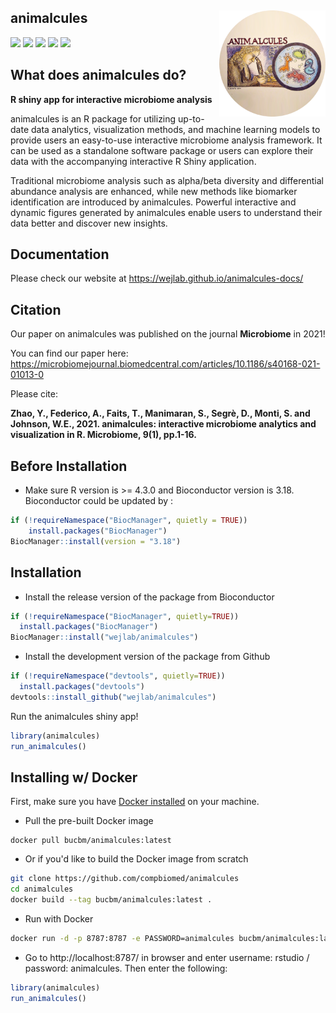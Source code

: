 ## animalcules <img src="https://github.com/compbiomed/materials/blob/master/animalcules/animalcules_logo.png?raw=true" align="right" width="170" />


[![](https://img.shields.io/badge/Bioconductor-3.14-blue)](https://doi.org/doi:10.18129/B9.bioc.animalcules)
[![](https://img.shields.io/badge/platforms-linux%20%7C%20osx%20%7C%20win-2a89a1.svg)](http://bioconductor.org/checkResults/release/bioc-LATEST/animalcules/)
[![](https://img.shields.io/github/last-commit/compbiomed/animalcules.svg)](https://github.com/compbiomed/animalcules/commits/master)
[![](https://img.shields.io/badge/lifecycle-steady-blue.svg)](https://www.tidyverse.org/lifecycle/#maturing)
[![](https://bioconductor.org/shields/build/release/bioc/animalcules.svg)](http://bioconductor.org/checkResults/release/bioc-LATEST/animalcules/)

## What does animalcules do?

**R shiny app for interactive microbiome analysis**

animalcules is an R package for utilizing up-to-date data analytics, visualization methods, and machine learning models to provide users an easy-to-use interactive microbiome analysis framework. It can be used as a standalone software package or users can explore their data with the accompanying interactive R Shiny application. 

Traditional microbiome analysis such as alpha/beta diversity and differential abundance analysis are enhanced, while new methods like biomarker identification are introduced by animalcules. Powerful interactive and dynamic figures generated by animalcules enable users to understand their data better and discover new insights. 

## Documentation

Please check our website at https://wejlab.github.io/animalcules-docs/


## Citation

Our paper on animalcules was published on the journal <strong>Microbiome</strong> in 2021!

You can find our paper here: 
https://microbiomejournal.biomedcentral.com/articles/10.1186/s40168-021-01013-0

Please cite:

<strong>Zhao, Y., Federico, A., Faits, T., Manimaran, S., Segrè, D., Monti, S. and Johnson, W.E., 2021. animalcules: interactive microbiome analytics and visualization in R. Microbiome, 9(1), pp.1-16.</strong>


## Before Installation

* Make sure R version is >= 4.3.0 and Bioconductor version is 3.18. Bioconductor could be updated by :

``` r
if (!requireNamespace("BiocManager", quietly = TRUE))
    install.packages("BiocManager")
BiocManager::install(version = "3.18")
```

## Installation


* Install the release version of the package from Bioconductor

``` r
if (!requireNamespace("BiocManager", quietly=TRUE))
  install.packages("BiocManager")
BiocManager::install("wejlab/animalcules")

```

* Install the development version of the package from Github 

``` r
if (!requireNamespace("devtools", quietly=TRUE))
  install.packages("devtools")
devtools::install_github("wejlab/animalcules")
```

Run the animalcules shiny app!

``` r
library(animalcules)
run_animalcules()
```

## Installing w/ Docker

First, make sure you have [Docker installed](https://docs.docker.com/get-docker/) on your machine.

* Pull the pre-built Docker image

```
docker pull bucbm/animalcules:latest
```

* Or if you'd like to build the Docker image from scratch

``` bash
git clone https://github.com/compbiomed/animalcules
cd animalcules
docker build --tag bucbm/animalcules:latest .
```

* Run with Docker
``` bash
docker run -d -p 8787:8787 -e PASSWORD=animalcules bucbm/animalcules:latest
```

* Go to http://localhost:8787/ in browser and enter username: rstudio / password: animalcules. Then enter the following:  

``` r
library(animalcules)
run_animalcules()
```
